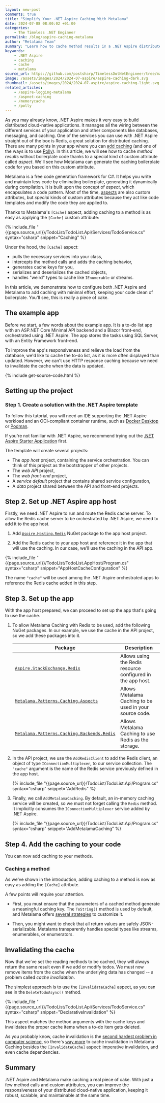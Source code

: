 ```yaml
---
layout: new-post
comments: true
title: "Simplify Your .NET Aspire Caching With Metalama"
date: 2024-07-08 08:00:02 +01:00
categories:
    - The Timeless .NET Engineer
permalink: /blog/aspire-caching-metalama
author: "Metalama Team"
summary: "Learn how to cache method results in a .NET Aspire distributed cloud-native app with minimal boilerplate in this step-by-step guide."
keywords:
    - .NET Aspire
    - caching
    - cache
    - metalama
source_url: https://github.com/postsharp/TimelessDotNetEngineer/tree/main/src/aspire/caching-metalama
image: /assets/images/2024/2024-07-aspire/aspire-caching-dark.svg
thumbnail: /assets/images/2024/2024-07-aspire/aspire-caching-light.svg
related_articles:
    - /aspire-logging-metalama
    - /aspnet-caching
    - /memorycache
    - /polly
---
```


As you may already know, .NET Aspire makes it very easy to build distributed cloud-native applications. It manages all the wiring between the different services of your application and other components like databases, messaging, and caching. One of the services you can use with .NET Aspire straight out of the box is Redis, a great solution for distributed caching. There are many points in your app where you can [add caching](/blog/memorycache) (and one of the ways is to use [Polly](/blog/polly)). In this article, we will see how to cache _method results_ without boilerplate code thanks to a special kind of custom attribute called _aspect_. We'll see how Metalama can generate the caching boilerplate code for you based on this custom attribute.

Metalama is a free code generation framework for C#. It helps you write and maintain less code by eliminating boilerplate, generating it dynamically during compilation. It is built upon the concept of _aspect_, which encapsulates a code pattern. Most of the time, [aspects](https://www.postsharp.net/solutions/aspect-oriented-programming) are also custom attributes, but _special_ kinds of custom attributes because they act like code templates and modify the code they are applied to.

Thanks to Metalama's `[Cache]` aspect, adding caching to a method is as easy as applying the `[Cache]` custom attribute:

{% include_file "{{page.source_url}}/TodoList/TodoList.Api/Services/TodoService.cs" syntax="csharp" snippet="Caching" %}

Under the hood, the `[Cache]` aspect:
- pulls the necessary services into your class,
- intercepts the method calls and adds the caching behavior,
- generates cache keys for you,
- serializes and deserializes the cached objects,
- handles "weird" types to cache like `IEnumerable` or streams.

In this article, we demonstrate how to configure both .NET Aspire and Metalama to add caching with minimal effort, keeping your code clean of boilerplate. You'll see, this is really a piece of cake.

## The example app

Before we start, a few words about the example app. It is a to-do list app with an ASP.NET Core Minimal API backend and a Blazor front-end, orchestrated using .NET Aspire. The app stores the tasks using SQL Server, with an Entity Framework front-end.

To improve the app's responsiveness and relieve the load from the database, we'd like to cache the to-do list, as it is more often displayed than updated. However, we can't use HTTP response caching because we need to invalidate the cache when the data is updated.

{% include get-source-code.html %}

## Setting up the project

### Step 1. Create a solution with the .NET Aspire template

To follow this tutorial, you will need an IDE supporting the .NET Aspire workload and an OCI-compliant container runtime, such as [Docker Desktop](https://www.docker.com/products/docker-desktop) or [Podman](https://podman.io/).

If you're not familiar with .NET Aspire, we recommend trying out the [.NET Aspire Starter Application](https://learn.microsoft.com/en-us/dotnet/aspire/get-started/build-your-first-aspire-app) first.

The template will create several projects:

* The _app host_ project, containing the service orchestration. You can think of this project as the bootstrapper of other projects.
* The _web API_ project,
* The _web front-end_ project,
* A _service default_ project that contains shared service configuration,
* A _data_ project shared between the API and front-end projects.

## Step 2. Set up .NET Aspire app host

Firstly, we need .NET Aspire to run and route the Redis cache server. To allow the Redis cache server to be orchestrated by .NET Aspire, we need to add it to the app host.

1. Add [`Aspire.Hosting.Redis`](https://www.nuget.org/packages/Aspire.Hosting.Redis) NuGet package to the app host project.

2. Add the Redis cache to your app host and reference it in the app that will use the caching. In our case, we'll use the caching in the API app.

{% include_file "{{page.source_url}}/TodoList/TodoList.AppHost/Program.cs" syntax="csharp" snippet="AppHostCacheConfiguration" %}

The name `"cache"` will be used among the .NET Aspire orchestrated apps to reference the Redis cache added in this step.

## Step 3. Set up the app

With the app host prepared, we can proceed to set up the app that's going to use the cache.

1. To allow Metalama Caching with Redis to be used, add the following NuGet packages. In our example, we use the cache in the API project, so we add these packages into it.


    | Package | Description |
    |---------|------------------|
    | [`Aspire.StackExchange.Redis`](https://www.nuget.org/packages/Aspire.StackExchange.Redis) | Allows using the Redis resource configured in the app host. |
    | [`Metalama.Patterns.Caching.Aspects`](https://www.nuget.org/packages/Metalama.Patterns.Caching.Aspects) | Allows Metalama Caching to be used in your source code. |
    | [`Metalama.Patterns.Caching.Backends.Redis`](https://www.nuget.org/packages/Metalama.Patterns.Caching.Backends.Redis) | Allows Metalama Caching to use Redis as the storage. |

2. In the API project, we use the `AddRedisClient` to add the Redis client, an object of type `IConnectionMultiplexer`, to our service collection. The `"cache"` argument is the name of the Redis service previously defined in the app host.

    {% include_file "{{page.source_url}}/TodoList/TodoList.Api/Program.cs" syntax="csharp" snippet="AddRedis" %}

3. Finally, we call `AddMetalamaCaching`. By default, an in-memory caching service will be created, so we must not forget calling the `Redis` method. It implicitly consumes the `IConnectionMultiplexer` service added by .NET Aspire.

    {% include_file "{{page.source_url}}/TodoList/TodoList.Api/Program.cs" syntax="csharp" snippet="AddMetalamaCaching" %}


## Step 4. Add the caching to your code

You can now add caching to your methods.

### Caching a method

As we've shown in the introduction, adding caching to a method is now as easy as adding the `[Cache]` attribute.

A few points will require your attention.

* First, you must ensure that the parameters of a cached method generate a meaningful caching key. The `ToString()` method is used by default, and Metalama offers [several strategies](https://doc.metalama.net/patterns/caching/caching-keys) to customize it.

* Then, you might want to check that all return values are safely JSON-serializable. Metalama transparently handles special types like streams, enumerables, or enumerators.


## Invalidating the cache

Now that we've set the reading methods to be cached, they will always return the same result even if we add or modify todos. We must now remove items from the cache when the underlying data has changed -- a problem called _cache invalidation_.

The simplest approach is to use the `[InvalidateCache]` aspect, as you can see in the `DeleteTodoAsync()` method.

{% include_file "{{page.source_url}}/TodoList/TodoList.Api/Services/TodoService.cs" syntax="csharp" snippet="DeclarativeInvalidation" %}

This aspect matches the method arguments with the cache keys and invalidates the proper cache items when a to-do item gets deleted.

As you probably know, cache invalidation is the [second hardest problem in computer science](https://martinfowler.com/bliki/TwoHardThings.html), so there's [way more](https://doc.metalama.net/patterns/caching/invalidation) to cache invalidation in Metalama Caching besides the `[InvalidateCache]` aspect: imperative invalidation, and even cache dependencies.

## Summary

.NET Aspire and Metalama make caching a real piece of cake. With just a few method calls and custom attributes, you can improve the responsiveness of your distributed cloud-native application, keeping it robust, scalable, and maintainable at the same time.
